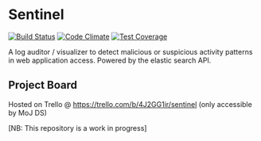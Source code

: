 Sentinel
========
[![Build Status](https://travis-ci.org/foxjerem/sentinel.svg?branch=master)](https://travis-ci.org/foxjerem/sentinel)
[![Code Climate](https://codeclimate.com/github/foxjerem/sentinel/badges/gpa.svg)](https://codeclimate.com/github/foxjerem/sentinel)
[![Test Coverage](https://codeclimate.com/github/foxjerem/sentinel/badges/coverage.svg)](https://codeclimate.com/github/foxjerem/sentinel)

A log auditor / visualizer to detect malicious or suspicious activity patterns in web application access. Powered by the elastic search API.

## Project Board

Hosted on Trello @ https://trello.com/b/4J2GG1ir/sentinel (only accessible by MoJ DS)

[NB: This repository is a work in progress]